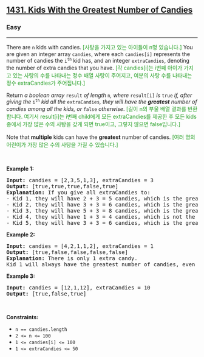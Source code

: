 <h2><a href="https://leetcode.com/problems/kids-with-the-greatest-number-of-candies/">1431. Kids With the Greatest Number of Candies</a></h2><h3>Easy</h3><hr><div><p>There are <code>n</code> kids with candies.<inliner class="im-inliner-dst-text" style="color: #239E23;"> [사탕을 가지고 있는 아이들이 n명 있습니다.] </inliner> You are given an integer array <code>candies</code>, where each <code>candies[i]</code> represents the number of candies the <code>i<sup>th</sup></code> kid has, and an integer <code>extraCandies</code>, denoting the number of extra candies that you have.<inliner class="im-inliner-dst-text" style="color: #239E23;"> [각 candies[i]는 i번째 아이가 가지고 있는 사탕의 수를 나타내는 정수 배열 사탕이 주어지고, 여분의 사탕 수를 나타내는 정수 extraCandies가 주어집니다.] </inliner></p>

<p>Return <em>a boolean array </em><code>result</code><em> of length </em><code>n</code><em>, where </em><code>result[i]</code><em> is </em><code>true</code><em> if, after giving the </em><code>i<sup>th</sup></code><em> kid all the </em><code>extraCandies</code><em>, they will have the <strong>greatest</strong> number of candies among all the kids</em><em>, or </em><code>false</code><em> otherwise</em>.<inliner class="im-inliner-dst-text" style="color: #239E23;"> [길이 n의 부울 배열 결과를 반환합니다. 여기서 result[i]는 i번째 child에게 모든 extraCandies를 제공한 후 모든 kids 중에서 가장 많은 수의 사탕을 갖게 되면 true이고, 그렇지 않으면 false입니다.] </inliner></p>

<p>Note that <strong>multiple</strong> kids can have the <strong>greatest</strong> number of candies.<inliner class="im-inliner-dst-text" style="color: #239E23;"> [여러 명의 어린이가 가장 많은 수의 사탕을 가질 수 있습니다.] </inliner></p>

<p>&nbsp;</p>
<p><strong class="example">Example 1:</strong></p>

<pre><strong>Input:</strong> candies = [2,3,5,1,3], extraCandies = 3
<strong>Output:</strong> [true,true,true,false,true] 
<strong>Explanation:</strong> If you give all extraCandies to:
- Kid 1, they will have 2 + 3 = 5 candies, which is the greatest among the kids.
- Kid 2, they will have 3 + 3 = 6 candies, which is the greatest among the kids.
- Kid 3, they will have 5 + 3 = 8 candies, which is the greatest among the kids.
- Kid 4, they will have 1 + 3 = 4 candies, which is not the greatest among the kids.
- Kid 5, they will have 3 + 3 = 6 candies, which is the greatest among the kids.
</pre>

<p><strong class="example">Example 2:</strong></p>

<pre><strong>Input:</strong> candies = [4,2,1,1,2], extraCandies = 1
<strong>Output:</strong> [true,false,false,false,false] 
<strong>Explanation:</strong> There is only 1 extra candy.
Kid 1 will always have the greatest number of candies, even if a different kid is given the extra candy.
</pre>

<p><strong class="example">Example 3:</strong></p>

<pre><strong>Input:</strong> candies = [12,1,12], extraCandies = 10
<strong>Output:</strong> [true,false,true]
</pre>

<p>&nbsp;</p>
<p><strong>Constraints:</strong></p>

<ul>
	<li><code>n == candies.length</code></li>
	<li><code>2 &lt;= n &lt;= 100</code></li>
	<li><code>1 &lt;= candies[i] &lt;= 100</code></li>
	<li><code>1 &lt;= extraCandies &lt;= 50</code></li>
</ul>
</div>